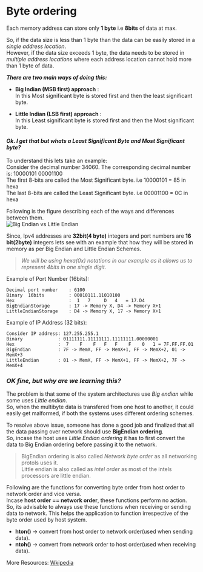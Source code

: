 # Byte ordering

Each memory address can store only **1 byte** i.e **8bits** of data at max.

So, if the data size is less than 1 byte than the data can be easily stored in a *single address location*.  
However, if the data size exceeds 1 byte, the data needs to be stored in *multiple address locations* where each address location cannot hold more than 1 byte of data.

***There are two main ways of doing this:***  
 - **Big Indian (MSB first) approach** :  
In this Most significant byte is stored first and then the least significant byte.

- **Little Indian (LSB first) approach** :  
In this Least significant byte is stored first and then the Most significant byte.

#### *Ok. I get that but whats a Least Significant Byte and Most Significant byte?*  
To understand this lets take an example:  
Consider the decimal number 34060. The corresponding decimal number is:
10000101 00001100  
The first 8-bits are called the Most Significant byte. i.e 10000101 = 85 in hexa  
The last 8-bits are called the Least Significant byte. i.e 00001100 = 0C in hexa 

Following is the figure describing each of the ways and differences between them.  
![Big Endian vs Little Endian](http://www.emcu.it/C-for-Embedded/BI-LI.png)


Since, Ipv4 addresses are **32bit(4 byte)** integers and port numbers are **16 bit(2byte)** integers lets see with an example that how they will be stored in memory as per Big Endian and Little Endian Schemes.

> *We will be using hexa(0x) notations in our example as it allows us to represent 4bits in one single digit.*

Example of Port Number (16bits):  
```
Decimal port number    : 6100  
Binary  16bits         : 00010111.11010100
Hex                    :  1   7     D   4   = 17.D4
BigEndianStorage       : 17 -> Memory X, D4 -> Memory X+1
LittleIndianStorage    : D4 -> Memory X, 17 -> Memory X+1
```
Example of IP Address (32 bits):  
```
Consider IP address: 127.255.255.1
Binary             : 01111111.11111111.11111111.00000001
Hex                :  7    F    F   F   F    F    0   1 = 7F.FF.FF.01
BigEndian          : 7F -> MemX, FF -> MemX+1, FF -> MemX+2, 01 -> MemX+3
LittleEndian       : 01 -> MemX, FF -> MemX+1, FF -> MemX+2, 7F -> MemX+4
```

### *OK fine, but why are we learning this?*

The problem is that some of the system architectures use *Big endian* while some uses *Little endian*.  
So, when the multibyte data is transfered from one host to another, it could easily get malformed, if both the systems uses different ordering schemes. 

To resolve above issue, someone has done a good job and finalized that all the data passing over network should use **BigEndian ordering**.  
So, incase the host uses *Little Endian ordering* it has to first convert the data to Big Endian ordering before passing it to the network. 

> BigEndian ordering is also called *Network byte order* as all networking protols uses it.   
Little endian is also called as *intel order* as most of the intels processors are little endian.

Following are the functions for converting byte order from host order to network order and vice versa.   
Incase **host order == network order**, these functions perform no action.  
So, its advisable to always use these functions when receiving or sending data to network. This helps the application to function irrespective of the byte order used by host system.

- **hton()** -> convert from host order to network order(used when sending data).
- **ntoh()** -> convert from network order to host order(used when receiving data).

More Resources:
[Wkipedia](https://en.wikipedia.org/wiki/Endianness)
